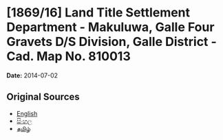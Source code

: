# [1869/16] Land Title Settlement Department - Makuluwa, Galle Four Gravets D/S Division, Galle District - Cad. Map No. 810013

**Date:** 2014-07-02

## Original Sources

- [English](https://documents.gov.lk/view/extra-gazettes/2014/7/1869-16_E.pdf)
- [සිංහල](https://documents.gov.lk/view/extra-gazettes/2014/7/1869-16_S.pdf)
- [தமிழ்](https://documents.gov.lk/view/extra-gazettes/2014/7/1869-16_T.pdf)
